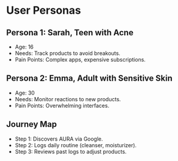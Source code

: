 # User Personas
## Persona 1: Sarah, Teen with Acne
- Age: 16
- Needs: Track products to avoid breakouts.
- Pain Points: Complex apps, expensive subscriptions.
## Persona 2: Emma, Adult with Sensitive Skin
- Age: 30
- Needs: Monitor reactions to new products.
- Pain Points: Overwhelming interfaces.
## Journey Map
- Step 1: Discovers AURA via Google.
- Step 2: Logs daily routine (cleanser, moisturizer).
- Step 3: Reviews past logs to adjust products.